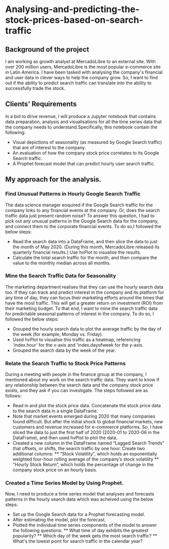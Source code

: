 # Analysing-and-predicting-the-stock-prices-based-on-search-traffic
## Background of the project
I am working as growth analyst at MercadoLibre to an external site. With over 200 million users, MercadoLibre is the most popular e-commerce site in Latin America. I have been tasked with analysing the company's financial and user data in clever ways to help the company grow. So, I want to find out if the ability to predict search traffic can translate into the ability to successfully trade the stock.
## Clients' Requirements
In a bid to drive revenue, I will produce a Jupyter notebook that contains data preparation, analysis and  visualisations for all the time series data that the company needs to understand.Specifically, this notebook contain the following:
* Visual depictions of seasonality (as measured by Google Search traffic) that are of interest to the company.
* An evaluation of how the company stock price correlates to its Google Search traffic.
* A Prophet forecast model that can predict hourly user search traffic.
 ## My approach for the analysis. 
 ### Find Unusual Patterns in Hourly Google Search Traffic
 The data science manager enquired if the Google Search traffic for the company links to any financial events at the company. Or, does the search traffic data just present random noise? To answer this question, I had to pick out any unusual patterns in the Google Search data for the company, and connect them to the corporate financial events.
 To do so,I followed the below steps: 
 * Read the search data into a DataFrame, and then slice the data to just the month of May 2020. (During this month, MercadoLibre released its quarterly financial results.) Use hvPlot to visualise the results.
 * Calculate the total search traffic for the month, and then compare the value to the monthly median across all months.
### Mine the Search Traffic Data for Seasonality
The marketing department realises that they can use the hourly search data too. If they can track and predict interest in the company and its platform for any time of day, they can focus their marketing efforts around the times that have the most traffic. This will get a greater return on investment (ROI) from their marketing budget.
To that end, I want to mine the search traffic data for predictable seasonal patterns of interest in the company. To do so, I followed the below steps:
* Grouped the hourly search data to plot the average traffic by the day of the week (for example, Monday vs. Friday).
* Used hvPlot to visualise this traffic as a heatmap, referencing 'index.hour' for the x-axis and 'index.dayofweek for the y-axis.
* Grouped the search data by the week of the year.

### Relate the Search Traffic to Stock Price Patterns
During a meeting with people in the finance group at the company, I mentioned about my work on the search traffic data. They want to know if any relationship between the search data and the company stock price exists, and they ask if you can investigate.
The steps followed are as follows:
* Read in and plot the stock price data. Concatenate the stock price data to the search data in a single DataFrame.
* Note that market events emerged during 2020 that many companies found difficult. But after the initial shock to global financial markets, new customers and revenue increased for e-commerce platforms. So, I have sliced the data to just the first half of 2020 (2020-01 to 2020-06 in the DataFrame), and then used hvPlot to plot the data.
* Created a new column in the DataFrame named “Lagged Search Trends” that offsets, or shifts, the search traffic by one hour. Create two additional columns:
** “Stock Volatility”, which holds an exponentially weighted four-hour rolling average of the company’s stock volatility
** “Hourly Stock Return”, which holds the percentage of change in the company stock price on an hourly basis.
### Created a Time Series Model by Using Prophet.
Now, I need to produce a time series model that analyses and forecasts patterns in the hourly search data which was acheived using the below steps:
* Set up the Google Search data for a Prophet forecasting model.
* After estimating the model, plot the forecast.
* Plotted the individual time series components of the model to answer the following questions:
    ** What time of day exhibits the greatest popularity?
    ** Which day of the week gets the most search traffic?
    ** What's the lowest point for search traffic in the calendar year?
